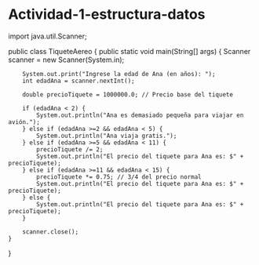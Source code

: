 # Actividad-1-estructura-datos
import java.util.Scanner;

public class TiqueteAereo {
    public static void main(String[] args) {
        Scanner scanner = new Scanner(System.in);

        System.out.print("Ingrese la edad de Ana (en años): ");
        int edadAna = scanner.nextInt();

        double precioTiquete = 1000000.0; // Precio base del tiquete

        if (edadAna < 2) {
            System.out.println("Ana es demasiado pequeña para viajar en avión.");
        } else if (edadAna >=2 && edadAna < 5) {
            System.out.println("Ana viaja gratis.");
        } else if (edadAna >=5 && edadAna < 11) {
            precioTiquete /= 2;
            System.out.println("El precio del tiquete para Ana es: $" + precioTiquete);
        } else if (edadAna >=11 && edadAna < 15) {
            precioTiquete *= 0.75; // 3/4 del precio normal
            System.out.println("El precio del tiquete para Ana es: $" + precioTiquete);
        } else {
            System.out.println("El precio del tiquete para Ana es: $" + precioTiquete);
        }

        scanner.close();
    }
}
